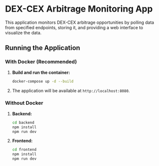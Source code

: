 # DEX-CEX Arbitrage Monitoring App

This application monitors DEX-CEX arbitrage opportunities by polling data from specified endpoints, storing it, and providing a web interface to visualize the data.

## Running the Application

### With Docker (Recommended)

1.  **Build and run the container:**
    ```bash
    docker-compose up -d --build
    ```
2.  The application will be available at `http://localhost:8080`.

### Without Docker

1.  **Backend:**
    ```bash
    cd backend
    npm install
    npm run dev
    ```
2.  **Frontend:**
    ```bash
    cd frontend
    npm install
    npm run dev
    ```

